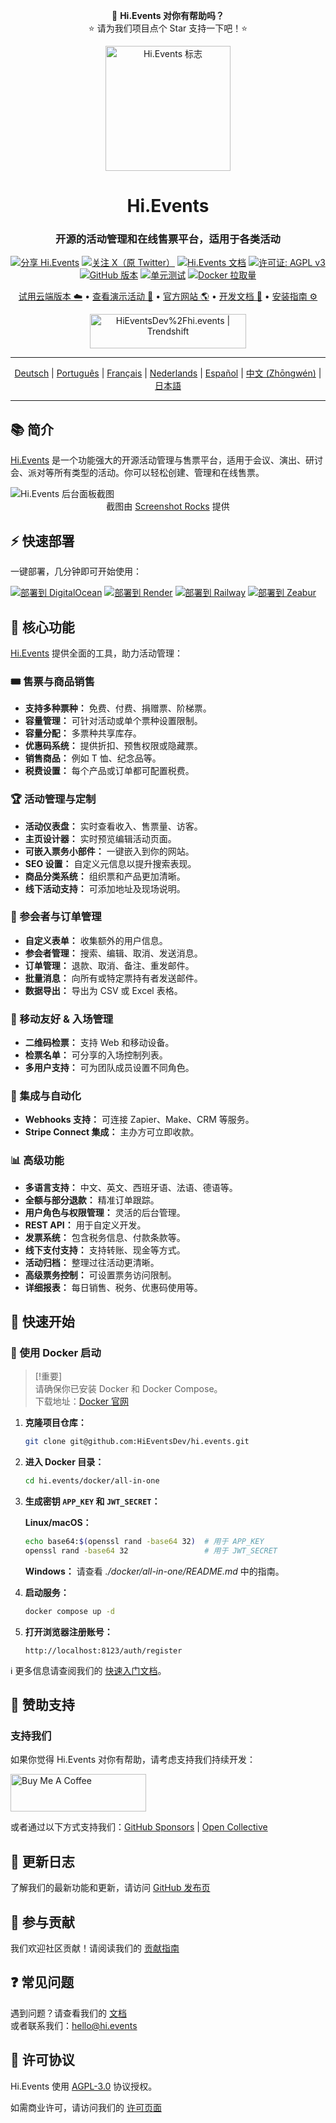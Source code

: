<div align="center">
<div align="center">

💖 **Hi.Events 对你有帮助吗？**  
⭐ 请为我们项目点个 Star 支持一下吧！⭐

</div>

<p>
  <img src="https://hievents-public.s3.us-west-1.amazonaws.com/website/hi-events-rainbow.png?v=1" alt="Hi.Events 标志" width="200px">
</p>

<h1>Hi.Events</h1>
<h3>开源的活动管理和在线售票平台，适用于各类活动</h3>

[![分享 Hi.Events](https://img.shields.io/badge/Share%20Hi.Events-blue)](https://www.addtoany.com/share?linkurl=https://github.com/HiEventsDev/hi.events)
[![关注 X（原 Twitter）](https://img.shields.io/twitter/follow/HiEventsTickets)](https://x.com/HiEventsTickets)
[![Hi.Events 文档](https://img.shields.io/badge/docs-hi.events-blue)](https://hi.events/docs)
[![许可证: AGPL v3](https://img.shields.io/badge/License-AGPL_v3-blue.svg)](https://github.com/HiEventsDev/Hi.Events/blob/develop/LICENCE)
[![GitHub 版本](https://img.shields.io/github/v/release/HiEventsDev/hi.events?include_prereleases)](https://github.com/HiEventsDev/hi.events/releases)
[![单元测试](https://github.com/HiEventsDev/hi.events/actions/workflows/unit-tests.yml/badge.svg?event=push)](https://github.com/HiEventsDev/hi.events/actions/workflows/unit-tests.yml)
[![Docker 拉取量](https://img.shields.io/docker/pulls/daveearley/hi.events-all-in-one)](https://hub.docker.com/r/daveearley/hi.events-all-in-one)

<p>
<a href="https://app.hi.events/auth/register?utm_source=gh-readme&utm_content=try-cloud-link">试用云端版本 ☁️</a> •
<a href="https://app.hi.events/event/2/hievents-conference-2030?utm_source=gh-readme&utm_content=demo-link">查看演示活动 🌟</a> • 
<a href="https://hi.events?utm_source=gh-readme&utm_content=website-link">官方网站 🌎</a> • 
<a href="https://hi.events/docs?utm_source=gh-readme&utm_content=documentation-link">开发文档 📄</a> • 
<a href="https://hi.events/docs/getting-started?utm_source=gh-readme&utm_content=installation=link">安装指南 ⚙️</a>
</p>

<a href="https://trendshift.io/repositories/10563" target="_blank"><img src="https://trendshift.io/api/badge/repositories/10563" alt="HiEventsDev%2Fhi.events | Trendshift" style="width: 250px; height: 55px;" width="250" height="55"/></a>
</div>

<hr/>
<p align="center">
<a href="README.de.md">Deutsch</a> |
<a href="README.pt.md">Português</a> |
<a href="README.fr.md">Français</a> |
<a href="README.nl.md">Nederlands</a> |
<a href="README.es.md">Español</a> |
<a href="README.zh-cn.md">中文 (Zhōngwén)</a> |
<a href="README.ja.md">日本語</a>
</p>
<hr/>

## 📚 简介

<a href="https://hi.events">Hi.Events</a> 是一个功能强大的开源活动管理与售票平台，适用于会议、演出、研讨会、派对等所有类型的活动。你可以轻松创建、管理和在线售票。

<img alt="Hi.Events 后台面板截图" src="https://hievents-public.s3.us-west-1.amazonaws.com/website/github-readme-screenshot.png"/>
<div align="center">
<caption>截图由 <a href="https://screenshot.rocks?utm_source=hi.events-readme">Screenshot Rocks</a> 提供</caption>
</div>

## ⚡ 快速部署

一键部署，几分钟即可开始使用：

[![部署到 DigitalOcean](https://www.deploytodo.com/do-btn-blue.svg)](https://github.com/HiEventsDev/hi.events-digitalocean)
[![部署到 Render](https://render.com/images/deploy-to-render-button.svg)](https://github.com/HiEventsDev/hi.events-render.com)
[![部署到 Railway](https://railway.app/button.svg)](https://railway.app/template/8CGKmu?referralCode=KvSr11)
[![部署到 Zeabur](https://zeabur.com/button.svg)](https://zeabur.com/templates/8DIRY6)

## 🌟 核心功能

<a href="https://hi.events">Hi.Events</a> 提供全面的工具，助力活动管理：

### 🎟 售票与商品销售
- **支持多种票种：** 免费、付费、捐赠票、阶梯票。
- **容量管理：** 可针对活动或单个票种设置限制。
- **容量分配：** 多票种共享库存。
- **优惠码系统：** 提供折扣、预售权限或隐藏票。
- **销售商品：** 例如 T 恤、纪念品等。
- **税费设置：** 每个产品或订单都可配置税费。

### 🏆 活动管理与定制
- **活动仪表盘：** 实时查看收入、售票量、访客。
- **主页设计器：** 实时预览编辑活动页面。
- **可嵌入票务小部件：** 一键嵌入到你的网站。
- **SEO 设置：** 自定义元信息以提升搜索表现。
- **商品分类系统：** 组织票和产品更加清晰。
- **线下活动支持：** 可添加地址及现场说明。

### 📧 参会者与订单管理
- **自定义表单：** 收集额外的用户信息。
- **参会者管理：** 搜索、编辑、取消、发送消息。
- **订单管理：** 退款、取消、备注、重发邮件。
- **批量消息：** 向所有或特定票持有者发送邮件。
- **数据导出：** 导出为 CSV 或 Excel 表格。

### 📱 移动友好 & 入场管理
- **二维码检票：** 支持 Web 和移动设备。
- **检票名单：** 可分享的入场控制列表。
- **多用户支持：** 可为团队成员设置不同角色。

### 🔧 集成与自动化
- **Webhooks 支持：** 可连接 Zapier、Make、CRM 等服务。
- **Stripe Connect 集成：** 主办方可立即收款。

### 📊 高级功能
- **多语言支持：** 中文、英文、西班牙语、法语、德语等。
- **全额与部分退款：** 精准订单跟踪。
- **用户角色与权限管理：** 灵活的后台管理。
- **REST API：** 用于自定义开发。
- **发票系统：** 包含税务信息、付款条款等。
- **线下支付支持：** 支持转账、现金等方式。
- **活动归档：** 整理过往活动更清晰。
- **高级票务控制：** 可设置票务访问限制。
- **详细报表：** 每日销售、税务、优惠码使用等。

## 🚀 快速开始

### 🐳 使用 Docker 启动

> [!重要]  
> 请确保你已安装 Docker 和 Docker Compose。  
> 下载地址：[Docker 官网](https://www.docker.com/get-started)

1. **克隆项目仓库：**
   ```bash
   git clone git@github.com:HiEventsDev/hi.events.git
   ```

2. **进入 Docker 目录：**
   ```bash
   cd hi.events/docker/all-in-one
   ```

3. **生成密钥 `APP_KEY` 和 `JWT_SECRET`：**

   **Linux/macOS：**
   ```bash
   echo base64:$(openssl rand -base64 32)  # 用于 APP_KEY
   openssl rand -base64 32                 # 用于 JWT_SECRET
   ```

   **Windows：**
   请查看 *./docker/all-in-one/README.md* 中的指南。

4. **启动服务：**
   ```bash
   docker compose up -d
   ```

5. **打开浏览器注册账号：**
   ```
   http://localhost:8123/auth/register
   ```

ℹ️ 更多信息请查阅我们的 [快速入门文档](https://hi.events/docs/getting-started)。

## 💜 赞助支持

### 支持我们

如果你觉得 Hi.Events 对你有帮助，请考虑支持我们持续开发：

<a href="https://www.buymeacoffee.com/hi.events" target="_blank"><img src="https://cdn.buymeacoffee.com/buttons/v2/default-yellow.png" alt="Buy Me A Coffee" style="height: 60px !important;width: 217px !important;"></a>

或者通过以下方式支持我们：<a href="https://github.com/sponsors/HiEventsDev" target="_blank">GitHub Sponsors</a> | <a href="https://opencollective.com/hievents" target="_blank">Open Collective</a>

## 📝 更新日志

了解我们的最新功能和更新，请访问 [GitHub 发布页](https://github.com/HiEventsDev/hi.events/releases)

## 🤝 参与贡献

我们欢迎社区贡献！请阅读我们的 [贡献指南](CONTRIBUTING.md)

## ❓ 常见问题

遇到问题？请查看我们的 [文档](https://hi.events/docs?utm_source=gh-readme&utm_content=faq-docs-link)  
或者联系我们：[hello@hi.events](mailto:hello@hi.events)

## 📜 许可协议

Hi.Events 使用 [AGPL-3.0](https://github.com/HiEventsDev/hi.events/blob/main/LICENCE) 协议授权。

如需商业许可，请访问我们的 [许可页面](https://hi.events/licensing)
